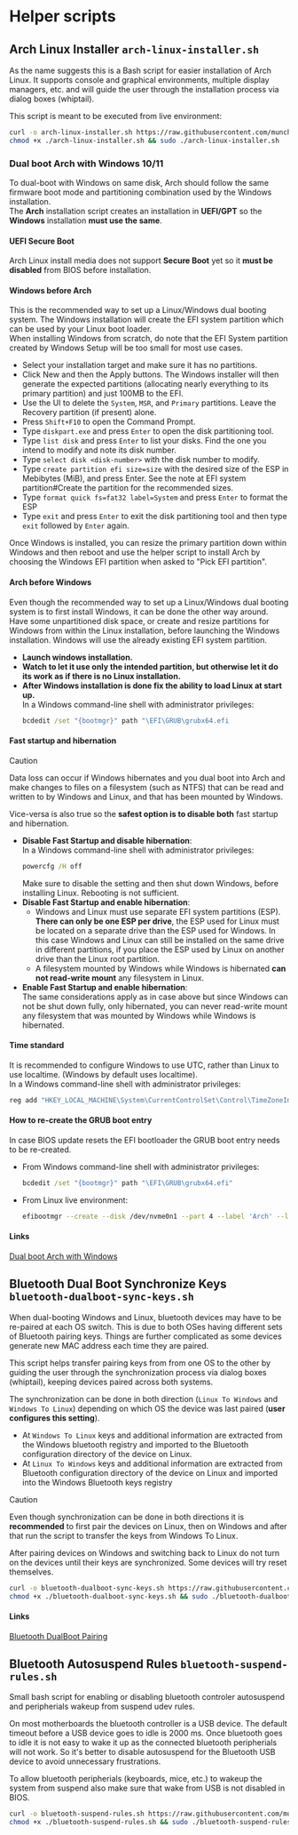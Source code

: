 # Helper scripts

## Arch Linux Installer `arch-linux-installer.sh`
As the name suggests this is a Bash script for easier installation of Arch Linux.
It supports console and graphical environments, multiple display managers, etc. and will guide the user through the installation process via dialog boxes (whiptail).

This script is meant to be executed from live environment:
```bash
curl -o arch-linux-installer.sh https://raw.githubusercontent.com/munchauz3n/helper-scripts/refs/heads/main/arch-linux-installer.sh
chmod +x ./arch-linux-installer.sh && sudo ./arch-linux-installer.sh
```

### Dual boot Arch with Windows 10/11
To dual-boot with Windows on same disk, Arch should follow the same firmware boot mode and partitioning combination used by the Windows installation.  
The **Arch** installation script creates an installation in **UEFI/GPT** so the **Windows** installation **must use the same**.

#### UEFI Secure Boot
Arch Linux install media does not support **Secure Boot** yet so it **must be disabled** from BIOS before installation.

#### Windows before Arch
This is the recommended way to set up a Linux/Windows dual booting system. The Windows installation will create the EFI system partition which can be used by your Linux boot loader.  
When installing Windows from scratch, do note that the EFI System partition created by Windows Setup will be too small for most use cases.

- Select your installation target and make sure it has no partitions.
- Click New and then the Apply buttons. The Windows installer will then generate the expected partitions (allocating nearly everything to its primary partition) and just 100MB to the EFI.
- Use the UI to delete the `System`, `MSR`, and `Primary` partitions. Leave the Recovery partition (if present) alone.
- Press `Shift+F10` to open the Command Prompt.
- Type `diskpart.exe` and press `Enter` to open the disk partitioning tool.
- Type `list disk` and press `Enter` to list your disks. Find the one you intend to modify and note its disk number.
- Type `select disk <disk-number>` with the disk number to modify.
- Type `create partition efi size=size` with the desired size of the ESP in Mebibytes (MiB), and press Enter. See the note at EFI system partition#Create the partition for the recommended sizes.
- Type `format quick fs=fat32 label=System` and press `Enter` to format the ESP
- Type `exit` and press `Enter` to exit the disk partitioning tool and then type `exit` followed by `Enter` again.

Once Windows is installed, you can resize the primary partition down within Windows and then reboot and use the helper script to install Arch by choosing the Windows EFI partition when asked to "Pick EFI partition".

#### Arch before Windows
Even though the recommended way to set up a Linux/Windows dual booting system is to first install Windows, it can be done the other way around.
Have some unpartitioned disk space, or create and resize partitions for Windows from within the Linux installation, before launching the Windows installation. Windows will use the already existing EFI system partition.

- **Launch windows installation.**
- **Watch to let it use only the intended partition, but otherwise let it do its work as if there is no Linux installation.**
- **After Windows installation is done fix the ability to load Linux at start up.**  
  In a Windows command-line shell with administrator privileges:
  ```cmd
  bcdedit /set "{bootmgr}" path "\EFI\GRUB\grubx64.efi
  ```

#### Fast startup and hibernation
> [!CAUTION]
> Data loss can occur if Windows hibernates and you dual boot into Arch and make changes to files on a filesystem (such as NTFS) that can be read and written to by Windows and Linux, and that has been mounted by Windows.
>
> Vice-versa is also true so the **safest option is to disable both** fast startup and hibernation.

- **Disable Fast Startup and disable hibernation**:  
  In a Windows command-line shell with administrator privileges:
  ```cmd
  powercfg /H off
  ```
  Make sure to disable the setting and then shut down Windows, before installing Linux. Rebooting is not sufficient.
- **Disable Fast Startup and enable hibernation**:  
  - Windows and Linux must use separate EFI system partitions (ESP). **There can only be one ESP per drive**, the ESP used for Linux must be located on a separate drive than the ESP used for Windows.
    In this case Windows and Linux can still be installed on the same drive in different partitions, if you place the ESP used by Linux on another drive than the Linux root partition.
  - A filesystem mounted by Windows while Windows is hibernated **can not read-write mount** any filesystem in Linux.
- **Enable Fast Startup and enable hibernation**:  
  The same considerations apply as in case above but since Windows can not be shut down fully, only hibernated, you can never read-write mount any filesystem that was mounted by Windows while Windows is hibernated.

#### Time standard
It is recommended to configure Windows to use UTC, rather than Linux to use localtime. (Windows by default uses localtime).  
In a Windows command-line shell with administrator privileges:  
```cmd
reg add "HKEY_LOCAL_MACHINE\System\CurrentControlSet\Control\TimeZoneInformation" /v RealTimeIsUniversal /d 1 /t REG_DWORD /f
```

#### How to re-create the GRUB boot entry
In case BIOS update resets the EFI bootloader the GRUB boot entry needs to be re-created.

- From Windows command-line shell with administrator privileges:  
  ```cmd
  bcdedit /set "{bootmgr}" path "\EFI\GRUB\grubx64.efi"
  ```
- From Linux live environment:  
  ```bash
  efibootmgr --create --disk /dev/nvme0n1 --part 4 --label 'Arch' --loader '\EFI\GRUB\grubx64.efi'
  ```

#### Links
[Dual boot Arch with Windows](https://wiki.archlinux.org/title/Dual_boot_with_Windows)

## Bluetooth Dual Boot Synchronize Keys `bluetooth-dualboot-sync-keys.sh`
When dual-booting Windows and Linux, bluetooth devices may have to be re-paired at each OS switch. This is due to both OSes having different sets of Bluetooth pairing keys. Things are further complicated as some devices generate new MAC address each time they are paired.

This script helps transfer pairing keys from from one OS to the other by guiding the user through the synchronization process via dialog boxes (whiptail), keeping devices paired across both systems.

The synchronization can be done in both direction (`Linux To Windows` and `Windows To Linux`) depending on which OS the device was last paired (**user configures this setting**).
- At `Windows To Linux` keys and additional information are extracted from the Windows bluetooth registry and imported to the Bluetooth configuration directory of the device on Linux.
- At `Linux To Windows` keys and additional information are extracted from Bluetooth configuration directory of the device on Linux and imported into the Windows Bluetooth keys registry

> [!CAUTION]
> Even though synchronization can be done in both directions it is **recommended** to first pair the devices on Linux, then on Windows and after that run the script to transfer the keys from Windows To Linux.
>
> After pairing devices on Windows and switching back to Linux do not turn on the devices until their keys are synchronized. Some devices will try reset themselves.

```bash
curl -o bluetooth-dualboot-sync-keys.sh https://raw.githubusercontent.com/munchauz3n/helper-scripts/refs/heads/main/bluetooth-dualboot-sync-keys.sh
chmod +x ./bluetooth-dualboot-sync-keys.sh && sudo ./bluetooth-dualboot-sync-keys.sh
```

#### Links
[Bluetooth DualBoot Pairing](https://wiki.archlinux.org/title/Bluetooth#Dual_boot_pairing)

## Bluetooth Autosuspend Rules `bluetooth-suspend-rules.sh`
Small bash script for enabling or disabling bluetooth controler autosuspend and peripherials wakeup from suspend udev rules.

On most motherboards the bluetooth controller is a USB device. The default timeout before a USB device goes to idle is 2000 ms.
Once bluetooth goes to idle it is not easy to wake it up as the connected bluetooth peripherials will not work. So it's better to disable autosuspend for the Bluetooth USB device to avoid unnecessary frustrations.

To allow bluetooth peripherials (keyboards, mice, etc.) to wakeup the system from suspend also make sure that wake from USB is not disabled in BIOS.

```bash
curl -o bluetooth-suspend-rules.sh https://raw.githubusercontent.com/munchauz3n/helper-scripts/refs/heads/main/bluetooth-suspend-rules.sh
chmod +x ./bluetooth-suspend-rules.sh && sudo ./bluetooth-suspend-rules.sh
```
